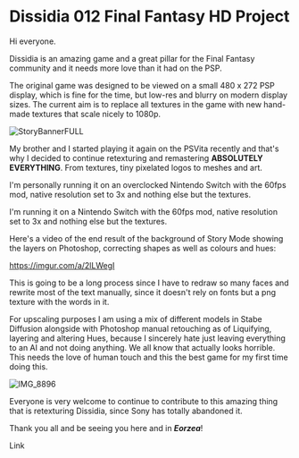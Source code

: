 # Dissidia 012 Final Fantasy HD Project

Hi everyone.

Dissidia is an amazing game and a great pillar for the Final Fantasy community and it needs more love than it had on the PSP.

The original game was designed to be viewed on a small 480 x 272 PSP display, which is fine for the time, but low-res and blurry on modern display sizes. The current aim is to replace all textures in the game with new hand-made textures that scale nicely to 1080p.

![StoryBannerFULL](https://github.com/user-attachments/assets/480e9c16-fef5-4ca3-9881-05230ee1d5cd)

My brother and I started playing it again on the PSVita recently and that's why I decided to continue retexturing and remastering **ABSOLUTELY EVERYTHING**. From textures, tiny pixelated logos to meshes and art.

I'm personally running it on an overclocked Nintendo Switch with the 60fps mod, native resolution set to 3x and nothing else but the textures.

I'm running it on a Nintendo Switch with the 60fps mod, native resolution set to 3x and nothing else but the textures.

Here's a video of the end result of the background of Story Mode showing the layers on Photoshop, correcting shapes as well as colours and hues:

https://imgur.com/a/2lLWegI

This is going to be a long process since I have to redraw so many faces and rewrite most of the text manually, since it doesn't rely on fonts but a png texture with the words in it.

For upscaling purposes I am using a mix of different models in Stabe Diffusion alongside with Photoshop manual retouching as of Liquifying, layering and altering Hues, because I sincerely hate just leaving everything to an AI and not doing anything. We all know that actually looks horrible. This needs the love of human touch and this the best game for my first time doing this.

![IMG_8896](https://github.com/user-attachments/assets/29032abf-e456-4008-b641-0d944594086f)

Everyone is very welcome to continue to contribute to this amazing thing that is retexturing Dissidia, since Sony has totally abandoned it.

Thank you all and be seeing you here and in _**Eorzea**_!

Link
